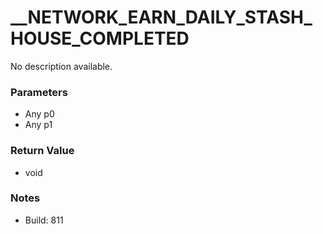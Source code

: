 # __NETWORK_EARN_DAILY_STASH_HOUSE_COMPLETED

No description available.

### Parameters
* Any p0
* Any p1

### Return Value
* void

### Notes
* Build: 811

